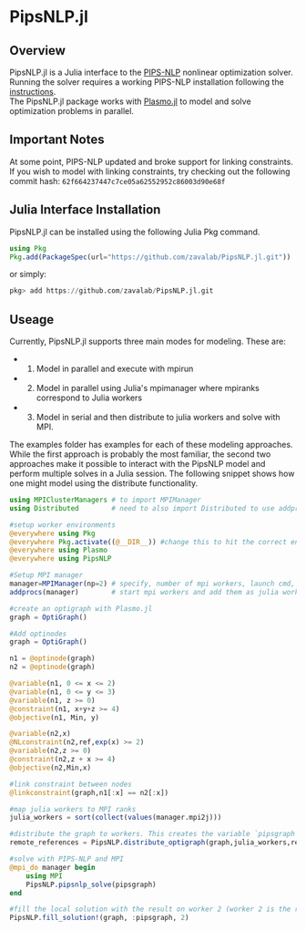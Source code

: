 # PipsNLP.jl

## Overview
PipsNLP.jl is a Julia interface to the [PIPS-NLP](https://github.com/Argonne-National-Laboratory/PIPS/tree/master/PIPS-NLP) nonlinear optimization solver.
Running the solver requires a working PIPS-NLP installation following the [instructions](https://github.com/Argonne-National-Laboratory/PIPS).  
The PipsNLP.jl package works with [Plasmo.jl](https://github.com/zavalab/Plasmo.jl) to model and solve optimization problems in parallel.

## Important Notes
At some point, PIPS-NLP updated and broke support for linking constraints.  If you wish to model with linking constraints, try checking out the following commit hash:
`62f664237447c7ce05a62552952c86003d90e68f`

## Julia Interface Installation
PipsNLP.jl can be installed using the following Julia Pkg command.

```julia
using Pkg
Pkg.add(PackageSpec(url="https://github.com/zavalab/PipsNLP.jl.git"))
```
or simply:
```julia
pkg> add https://github.com/zavalab/PipsNLP.jl.git
```


## Useage
Currently, PipsNLP.jl supports three main modes for modeling.  These are:
- 1) Model in parallel and execute with mpirun
- 2) Model in parallel using Julia's mpimanager where mpiranks correspond to Julia workers
- 3) Model in serial and then distribute to julia workers and solve with MPI.  

The examples folder has examples for each of these modeling approaches.  While the first approach is probably the most familiar, the second two approaches make it possible to interact with
the PipsNLP model and perform multiple solves in a Julia session.  The following snippet shows how one might model using the distribute functionality.

```julia
using MPIClusterManagers # to import MPIManager
using Distributed        # need to also import Distributed to use addprocs()

#setup worker environments
@everywhere using Pkg
@everywhere Pkg.activate((@__DIR__)) #change this to hit the correct environment
@everywhere using Plasmo
@everywhere using PipsNLP

#Setup MPI manager
manager=MPIManager(np=2) # specify, number of mpi workers, launch cmd, etc.
addprocs(manager)        # start mpi workers and add them as julia workers too.

#create an optigraph with Plasmo.jl
graph = OptiGraph()

#Add optinodes
graph = OptiGraph()

n1 = @optinode(graph)
n2 = @optinode(graph)

@variable(n1, 0 <= x <= 2)
@variable(n1, 0 <= y <= 3)
@variable(n1, z >= 0)
@constraint(n1, x+y+z >= 4)
@objective(n1, Min, y)

@variable(n2,x)
@NLconstraint(n2,ref,exp(x) >= 2)
@variable(n2,z >= 0)
@constraint(n2,z + x >= 4)
@objective(n2,Min,x)

#link constraint between nodes
@linkconstraint(graph,n1[:x] == n2[:x])

#map julia workers to MPI ranks
julia_workers = sort(collect(values(manager.mpi2j)))

#distribute the graph to workers. This creates the variable `pipsgraph` on each worker with an allocation of optinodes.
remote_references = PipsNLP.distribute_optigraph(graph,julia_workers,remote_name = :pipsgraph)

#solve with PIPS-NLP and MPI
@mpi_do manager begin
    using MPI
    PipsNLP.pipsnlp_solve(pipsgraph)
end

#fill the local solution with the result on worker 2 (worker 2 is the root MPI rank)
PipsNLP.fill_solution!(graph, :pipsgraph, 2)
```
